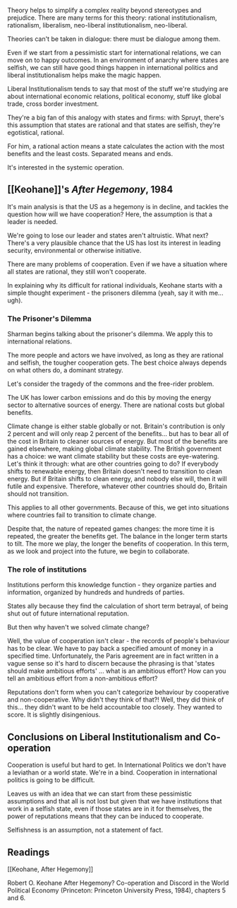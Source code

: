 Theory helps to simplify a complex reality beyond stereotypes and prejudice.
There are many terms for this theory: rational institutionalism, rationalism, liberalism, neo-liberal institutionalism, neo-liberal.

Theories can't be taken in dialogue: there must be dialogue among them.

Even if we start from a pessimistic start for international relations, we can move on to happy outcomes. In an environment of anarchy where states are selfish, we can still have good things happen in international politics and liberal institutionalism helps make the magic happen.

Liberal Institutionalism tends to say that most of the stuff we're studying are about international economic relations, political economy, stuff like global trade, cross border investment.

They're a big fan of this analogy with states and firms: with Spruyt, there's this assumption that states are rational and that states are selfish, they're egotistical, rational.

For him, a rational action means a state calculates the action with the most benefits and the least costs. Separated means and ends.

It's interested in the systemic operation.

## [[Keohane]]'s *After Hegemony*, 1984

It's main analysis is that the US as a hegemony is in decline, and tackles the question how will we have cooperation? Here, the assumption is that a leader is needed.

We're going to lose our leader and states aren't altruistic. What next? There's a very plausible chance that the US has lost its interest in leading security, environmental or otherwise initiative.

There are many problems of cooperation. Even if we have a situation where all states are rational, they still won't cooperate.

In explaining why its difficult for rational individuals, Keohane starts with a simple thought experiment - the prisoners dilemma (yeah, say it with me... ugh).

### The Prisoner's Dilemma

Sharman begins talking about the prisoner's dilemma. We apply this to international relations.

The more people and actors we have involved, as long as they are rational and selfish, the tougher cooperation gets. The best choice always depends on what others do, a dominant strategy.

Let's consider the tragedy of the commons and the free-rider problem.

The UK has lower carbon emissions and do this by moving the energy sector to alternative sources of energy. There are national costs but global benefits.

Climate change is either stable globally or not. Britain's contribution is only 2 percent and will only reap 2 percent of the benefits... but has to bear all of the cost in Britain to cleaner sources of energy. But most of the benefits are gained elsewhere, making global climate stability. The British government has a choice: we want climate stability but these costs are eye-watering. Let's think it through: what are other countries going to do? If everybody shifts to renewable energy, then Britain doesn't need to transition to clean energy. But if Britain shifts to clean energy, and nobody else will, then it will futile and expensive. Therefore, whatever other countries should do, Britain should not transition.

This applies to all other governments. Because of this, we get into situations where countries fail to transition to climate change.

Despite that, the nature of repeated games changes: the more time it is repeated, the greater the benefits get. The balance in the longer term starts to tilt. The more we play, the longer the benefits of cooperation. In this term, as we look and project into the future, we begin to collaborate.

### The role of institutions

Institutions perform this knowledge function - they organize parties and information, organized by hundreds and hundreds of parties.

States ally because they find the calculation of short term betrayal, of being shut out of future international reputation.

But then why haven't we solved climate change?

Well, the value of cooperation isn't clear - the records of people's behaviour has to be clear. We have to pay back a specified amount of money in a specified time. Unfortunately, the Paris agreement are in fact written in a vague sense so it's hard to discern because the phrasing is that 'states should make ambitious efforts' ... what is an ambitious effort? How can you tell an ambitious effort from a non-ambitious effort?

Reputations don't form when you can't categorize behaviour by cooperative and non-cooperative. Why didn't they think of that?! Well, they did think of this... they didn't want to be held accountable too closely. They wanted to score. It is slightly disingenious.

## Conclusions on Liberal Institutionalism and Co-operation

Cooperation is useful but hard to get. In International Politics we don't have a leviathan or a world state. We're in a bind. Cooperation in international politics is going to be difficult.

Leaves us with an idea that we can start from these pessimistic assumptions and that all is not lost but given that we have institutions that work in a selfish state, even if those states are in it for themselves, the power of reputations means that they can be induced to cooperate.

Selfishness is an assumption, not a statement of fact.

## Readings

[[Keohane, After Hegemony]]

Robert O. Keohane After Hegemony? Co-operation and Discord in the World Political Economy (Princeton: Princeton University Press, 1984), chapters 5 and 6.